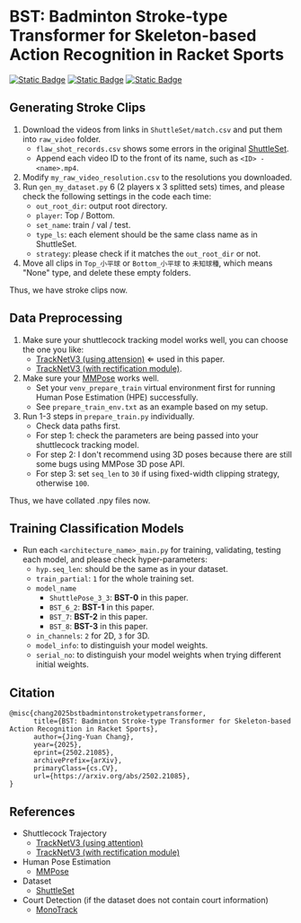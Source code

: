 # BST: Badminton Stroke-type Transformer for Skeleton-based Action Recognition in Racket Sports
[![Static Badge](https://img.shields.io/badge/arXiv-2502.21085-gray?labelColor=%23B31B1B)](https://arxiv.org/abs/2502.21085)
[![Static Badge](https://img.shields.io/badge/Python-3.11-gray?labelColor=%234584B6)](https://www.python.org/downloads/) [![Static Badge](https://img.shields.io/badge/PyTorch-2.4.0%2Bcu121-gray?labelColor=%23EE4C2C)](https://pytorch.org/)

## Generating Stroke Clips
1. Download the videos from links in `ShuttleSet/match.csv` and put them into `raw_video` folder.
    - `flaw_shot_records.csv` shows some errors in the original [ShuttleSet](https://github.com/wywyWang/CoachAI-Projects/tree/main/ShuttleSet).
    - Append each video ID to the front of its name, such as `<ID> - <name>.mp4`.
2. Modify `my_raw_video_resolution.csv` to the resolutions you downloaded.
3. Run `gen_my_dataset.py` 6 (2 players x 3 splitted sets) times, and please check the following settings in the code each time:
    - `out_root_dir`: output root directory.
    - `player`: Top / Bottom.
    - `set_name`: train / val / test.
    - `type_ls`: each element should be the same class name as in ShuttleSet.
    - `strategy`: please check if it matches the `out_root_dir` or not.
4. Move all clips in `Top_小平球` or `Bottom_小平球` to `未知球種`, which means "None" type, and delete these empty folders.

Thus, we have stroke clips now.

## Data Preprocessing
1. Make sure your shuttlecock tracking model works well, you can choose the one you like:
    - [TrackNetV3 (using attension)](https://github.com/alenzenx/TrackNetV3) $\Leftarrow$ used in this paper.
    - [TrackNetV3 (with rectification module)](https://github.com/qaz812345/TrackNetV3).
2. Make sure your [MMPose](https://github.com/open-mmlab/mmpose/tree/main) works well.
    - Set your `venv_prepare_train` virtual environment first for running Human Pose Estimation (HPE) successfully.
    - See `prepare_train_env.txt` as an example based on my setup.
3. Run 1-3 steps in `prepare_train.py` individually.
    - Check data paths first.
    - For step 1: check the parameters are being passed into your shuttlecock tracking model.
    - For step 2: I don't recommend using 3D poses because there are still some bugs using MMPose 3D pose API.
    - For step 3: set `seq_len` to `30` if using fixed-width clipping strategy, otherwise `100`.

Thus, we have collated .npy files now.

## Training Classification Models
- Run each `<architecture_name>_main.py` for training, validating, testing each model, and please check hyper-parameters:
    - `hyp.seq_len`: should be the same as in your dataset.
    - `train_partial`: `1` for the whole training set.
    - `model_name`
        - `ShuttlePose_3_3`: **BST-0** in this paper.
        - `BST_6_2`: **BST-1** in this paper.
        - `BST_7`: **BST-2** in this paper.
        - `BST_8`: **BST-3** in this paper.
    - `in_channels`: `2` for 2D, `3` for 3D.
    - `model_info`: to distinguish your model weights.
    - `serial_no`: to distinguish your model weights when trying different initial weights.

## Citation
```
@misc{chang2025bstbadmintonstroketypetransformer,
      title={BST: Badminton Stroke-type Transformer for Skeleton-based Action Recognition in Racket Sports}, 
      author={Jing-Yuan Chang},
      year={2025},
      eprint={2502.21085},
      archivePrefix={arXiv},
      primaryClass={cs.CV},
      url={https://arxiv.org/abs/2502.21085}, 
}
```

## References
- Shuttlecock Trajectory
    - [TrackNetV3 (using attention)](https://github.com/alenzenx/TrackNetV3)
    - [TrackNetV3 (with rectification module)](https://github.com/qaz812345/TrackNetV3)
- Human Pose Estimation
    - [MMPose](https://github.com/open-mmlab/mmpose/tree/main)
- Dataset
    - [ShuttleSet](https://github.com/wywyWang/CoachAI-Projects/tree/main/ShuttleSet)
- Court Detection (if the dataset does not contain court information)
    - [MonoTrack](https://github.com/jhwang7628/monotrack)